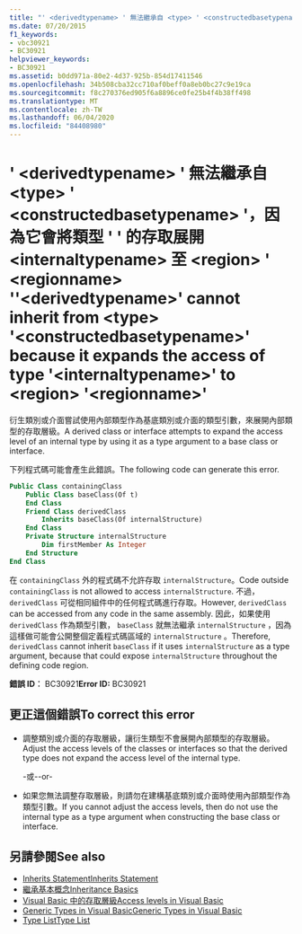 ```yaml
---
title: "' <derivedtypename> ' 無法繼承自 <type> ' <constructedbasetypename> '，因為它會將類型 ' ' 的存取展開 <internaltypename> 至 <region> ' <regionname> '"
ms.date: 07/20/2015
f1_keywords:
- vbc30921
- BC30921
helpviewer_keywords:
- BC30921
ms.assetid: b0dd971a-80e2-4d37-925b-854d17411546
ms.openlocfilehash: 34b508cba32cc710af0beff0a8eb0bc27c9e19ca
ms.sourcegitcommit: f8c270376ed905f6a8896ce0fe25b4f4b38ff498
ms.translationtype: MT
ms.contentlocale: zh-TW
ms.lasthandoff: 06/04/2020
ms.locfileid: "84408980"
---
```

# <a name="derivedtypename-cannot-inherit-from-type-constructedbasetypename-because-it-expands-the-access-of-type-internaltypename-to-region-regionname"></a><span data-ttu-id="51638-102">' \<derivedtypename> ' 無法繼承自 \<type> ' \<constructedbasetypename> '，因為它會將類型 ' ' 的存取展開 \<internaltypename> 至 \<region> ' \<regionname> '</span><span class="sxs-lookup"><span data-stu-id="51638-102">'\<derivedtypename>' cannot inherit from \<type> '\<constructedbasetypename>' because it expands the access of type '\<internaltypename>' to \<region> '\<regionname>'</span></span>
<span data-ttu-id="51638-103">衍生類別或介面嘗試使用內部類型作為基底類別或介面的類型引數，來展開內部類型的存取層級。</span><span class="sxs-lookup"><span data-stu-id="51638-103">A derived class or interface attempts to expand the access level of an internal type by using it as a type argument to a base class or interface.</span></span>  
  
 <span data-ttu-id="51638-104">下列程式碼可能會產生此錯誤。</span><span class="sxs-lookup"><span data-stu-id="51638-104">The following code can generate this error.</span></span>  
  
```vb  
Public Class containingClass  
    Public Class baseClass(Of t)  
    End Class  
    Friend Class derivedClass  
        Inherits baseClass(Of internalStructure)  
    End Class  
    Private Structure internalStructure  
        Dim firstMember As Integer  
    End Structure  
End Class  
```  
  
 <span data-ttu-id="51638-105">在 `containingClass` 外的程式碼不允許存取 `internalStructure`。</span><span class="sxs-lookup"><span data-stu-id="51638-105">Code outside `containingClass` is not allowed to access `internalStructure`.</span></span> <span data-ttu-id="51638-106">不過， `derivedClass` 可從相同組件中的任何程式碼進行存取。</span><span class="sxs-lookup"><span data-stu-id="51638-106">However, `derivedClass` can be accessed from any code in the same assembly.</span></span> <span data-ttu-id="51638-107">因此，如果使用 `derivedClass` 作為類型引數， `baseClass` 就無法繼承 `internalStructure` ，因為這樣做可能會公開整個定義程式碼區域的 `internalStructure` 。</span><span class="sxs-lookup"><span data-stu-id="51638-107">Therefore, `derivedClass` cannot inherit `baseClass` if it uses `internalStructure` as a type argument, because that could expose `internalStructure` throughout the defining code region.</span></span>  
  
 <span data-ttu-id="51638-108">**錯誤 ID︰** BC30921</span><span class="sxs-lookup"><span data-stu-id="51638-108">**Error ID:** BC30921</span></span>  
  
## <a name="to-correct-this-error"></a><span data-ttu-id="51638-109">更正這個錯誤</span><span class="sxs-lookup"><span data-stu-id="51638-109">To correct this error</span></span>  
  
- <span data-ttu-id="51638-110">調整類別或介面的存取層級，讓衍生類型不會展開內部類型的存取層級。</span><span class="sxs-lookup"><span data-stu-id="51638-110">Adjust the access levels of the classes or interfaces so that the derived type does not expand the access level of the internal type.</span></span>  
  
     <span data-ttu-id="51638-111">-或-</span><span class="sxs-lookup"><span data-stu-id="51638-111">-or-</span></span>  
  
- <span data-ttu-id="51638-112">如果您無法調整存取層級，則請勿在建構基底類別或介面時使用內部類型作為類型引數。</span><span class="sxs-lookup"><span data-stu-id="51638-112">If you cannot adjust the access levels, then do not use the internal type as a type argument when constructing the base class or interface.</span></span>  
  
## <a name="see-also"></a><span data-ttu-id="51638-113">另請參閱</span><span class="sxs-lookup"><span data-stu-id="51638-113">See also</span></span>

- [<span data-ttu-id="51638-114">Inherits Statement</span><span class="sxs-lookup"><span data-stu-id="51638-114">Inherits Statement</span></span>](../language-reference/statements/inherits-statement.md)
- [<span data-ttu-id="51638-115">繼承基本概念</span><span class="sxs-lookup"><span data-stu-id="51638-115">Inheritance Basics</span></span>](../programming-guide/language-features/objects-and-classes/inheritance-basics.md)
- [<span data-ttu-id="51638-116">Visual Basic 中的存取層級</span><span class="sxs-lookup"><span data-stu-id="51638-116">Access levels in Visual Basic</span></span>](../programming-guide/language-features/declared-elements/access-levels.md)
- [<span data-ttu-id="51638-117">Generic Types in Visual Basic</span><span class="sxs-lookup"><span data-stu-id="51638-117">Generic Types in Visual Basic</span></span>](../programming-guide/language-features/data-types/generic-types.md)
- [<span data-ttu-id="51638-118">Type List</span><span class="sxs-lookup"><span data-stu-id="51638-118">Type List</span></span>](../language-reference/statements/type-list.md)
